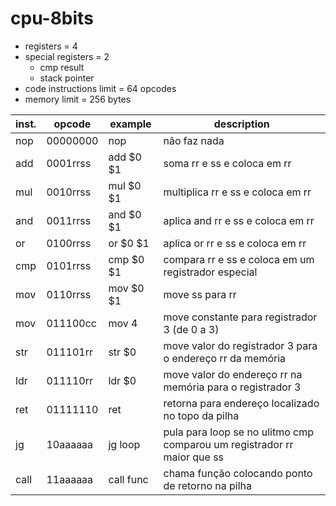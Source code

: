 # cpu-8bits

- registers = 4
- special registers = 2
  - cmp result
  - stack pointer
- code instructions limit = 64 opcodes
- memory limit = 256 bytes

inst. | opcode | example | description
----- | ------ | ------- | -----------
nop | 00000000 | nop | não faz nada
add | 0001rrss | add $0 $1 | soma rr e ss e coloca em rr
mul | 0010rrss | mul $0 $1 | multiplica rr e ss e coloca em rr
and | 0011rrss | and $0 $1 | aplica and rr e ss e coloca em rr
or  | 0100rrss | or  $0 $1 | aplica or rr e ss e coloca em rr
cmp | 0101rrss | cmp $0 $1 | compara rr e ss e coloca em um registrador especial
mov | 0110rrss | mov $0 $1 | move ss para rr
mov | 011100cc | mov 4 | move constante para registrador 3 (de 0 a 3)
str | 011101rr | str $0 | move valor do registrador 3 para o endereço rr da memória
ldr | 011110rr | ldr $0 | move valor do endereço rr na memória para o registrador 3
ret | 01111110 | ret | retorna para endereço localizado no topo da pilha
jg  | 10aaaaaa | jg loop | pula para loop se no ulitmo cmp comparou um registrador rr maior que ss
call| 11aaaaaa | call func | chama função colocando ponto de retorno na pilha
